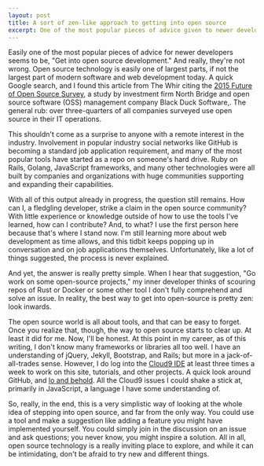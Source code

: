 ```yaml
---
layout: post
title: A sort of zen-like approach to getting into open source
excerpt: One of the most popular pieces of advice given to newer developers? "Get into open source." And they're not wrong. It makes up most of the development world we live in today. But the question usually given in response is, "How?"
---
```


Easily one of the most popular pieces of advice for newer developers seems to be, "Get into open source development." And really, they're not wrong. Open source technology is easily one of largest parts, if not the largest part of modern software and web development today. A quick Google search, and I found this article from The Whir citing the [2015 Future of Open Source Survey](http://www.thewhir.com/web-hosting-news/companies-embrace-open-source-software-for-scalability-and-security), a study by investment firm North Bridge and open source software (OSS) management company Black Duck Software,. The general rub: over three-quarters of all companies surveyed use open source in their IT operations. 

This shouldn't come as a surprise to anyone with a remote interest in the industry. Involvement in popular industry social networks like GitHub is becoming a standard job application requirement, and many of the most popular tools have started as a repo on someone's hard drive. Ruby on Rails, Golang, JavaScript frameworks, and many other technologies were all built by companies and organizations with huge communities supporting and expanding their capabilities. 

With all of this output already in progress, the question still remains. How can I, a fledgling developer, strike a claim in the open source community? With little experience or knowledge outside of how to use the tools I've learned, how can I contribute? And, to what? I use the first person here because that's where I stand now. I'm still learning more about web development as time allows, and this tidbit keeps popping up in conversation and on job applications themselves. Unfortunately, like a lot of things suggested, the process is never explained.

And yet, the answer is really pretty simple. When I hear that suggestion, "Go work on some open-source projects," my inner developer thinks of scouring repos of Rust or Docker or some other tool I don't fully comprehend and solve an issue. In reality, the best way to get into open-source is pretty zen: look inwards.

The open source world is all about tools, and that can be easy to forget. Once you realize that, though, the way to open source starts to clear up. At least it did for me. Now, I'll be honest. At this point in my career, as of this writing, I don't know many frameworks or libraries all too well. I have an understanding of jQuery, Jekyll, Bootstrap, and Rails; but more in a jack-of-all-trades sense. However, I do log into the [Cloud9 IDE](https://c9.io) at least three times a week to work on this site, tutorials, and other projects. A quick look around GitHub, and [lo and behold](https://github.com/c9). All the Cloud9 issues I could shake a stick at, primarily in JavaScript, a language I have some understanding of.

So, really, in the end, this is a very simplistic way of looking at the whole idea of stepping into open source, and far from the only way. You could use a tool and make a suggestion like adding a feature you might have implemented yourself. You could simply join in the discussion on an issue and ask questions; you never know, you might inspire a solution. All in all, open source technology is a really inviting place to explore, and while it can be intimidating, don't be afraid to try new and different things.